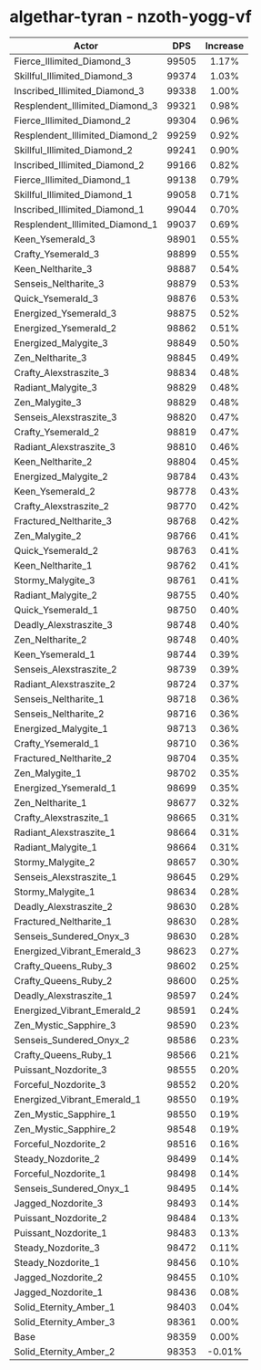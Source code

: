 # algethar-tyran - nzoth-yogg-vf
| Actor | DPS | Increase |
|---|:---:|:---:|
|Fierce_Illimited_Diamond_3|99505|1.17%|
|Skillful_Illimited_Diamond_3|99374|1.03%|
|Inscribed_Illimited_Diamond_3|99338|1.00%|
|Resplendent_Illimited_Diamond_3|99321|0.98%|
|Fierce_Illimited_Diamond_2|99304|0.96%|
|Resplendent_Illimited_Diamond_2|99259|0.92%|
|Skillful_Illimited_Diamond_2|99241|0.90%|
|Inscribed_Illimited_Diamond_2|99166|0.82%|
|Fierce_Illimited_Diamond_1|99138|0.79%|
|Skillful_Illimited_Diamond_1|99058|0.71%|
|Inscribed_Illimited_Diamond_1|99044|0.70%|
|Resplendent_Illimited_Diamond_1|99037|0.69%|
|Keen_Ysemerald_3|98901|0.55%|
|Crafty_Ysemerald_3|98899|0.55%|
|Keen_Neltharite_3|98887|0.54%|
|Senseis_Neltharite_3|98879|0.53%|
|Quick_Ysemerald_3|98876|0.53%|
|Energized_Ysemerald_3|98875|0.52%|
|Energized_Ysemerald_2|98862|0.51%|
|Energized_Malygite_3|98849|0.50%|
|Zen_Neltharite_3|98845|0.49%|
|Crafty_Alexstraszite_3|98834|0.48%|
|Radiant_Malygite_3|98829|0.48%|
|Zen_Malygite_3|98829|0.48%|
|Senseis_Alexstraszite_3|98820|0.47%|
|Crafty_Ysemerald_2|98819|0.47%|
|Radiant_Alexstraszite_3|98810|0.46%|
|Keen_Neltharite_2|98804|0.45%|
|Energized_Malygite_2|98784|0.43%|
|Keen_Ysemerald_2|98778|0.43%|
|Crafty_Alexstraszite_2|98770|0.42%|
|Fractured_Neltharite_3|98768|0.42%|
|Zen_Malygite_2|98766|0.41%|
|Quick_Ysemerald_2|98763|0.41%|
|Keen_Neltharite_1|98762|0.41%|
|Stormy_Malygite_3|98761|0.41%|
|Radiant_Malygite_2|98755|0.40%|
|Quick_Ysemerald_1|98750|0.40%|
|Deadly_Alexstraszite_3|98748|0.40%|
|Zen_Neltharite_2|98748|0.40%|
|Keen_Ysemerald_1|98744|0.39%|
|Senseis_Alexstraszite_2|98739|0.39%|
|Radiant_Alexstraszite_2|98724|0.37%|
|Senseis_Neltharite_1|98718|0.36%|
|Senseis_Neltharite_2|98716|0.36%|
|Energized_Malygite_1|98713|0.36%|
|Crafty_Ysemerald_1|98710|0.36%|
|Fractured_Neltharite_2|98704|0.35%|
|Zen_Malygite_1|98702|0.35%|
|Energized_Ysemerald_1|98699|0.35%|
|Zen_Neltharite_1|98677|0.32%|
|Crafty_Alexstraszite_1|98665|0.31%|
|Radiant_Alexstraszite_1|98664|0.31%|
|Radiant_Malygite_1|98664|0.31%|
|Stormy_Malygite_2|98657|0.30%|
|Senseis_Alexstraszite_1|98645|0.29%|
|Stormy_Malygite_1|98634|0.28%|
|Deadly_Alexstraszite_2|98630|0.28%|
|Fractured_Neltharite_1|98630|0.28%|
|Senseis_Sundered_Onyx_3|98630|0.28%|
|Energized_Vibrant_Emerald_3|98623|0.27%|
|Crafty_Queens_Ruby_3|98602|0.25%|
|Crafty_Queens_Ruby_2|98600|0.25%|
|Deadly_Alexstraszite_1|98597|0.24%|
|Energized_Vibrant_Emerald_2|98591|0.24%|
|Zen_Mystic_Sapphire_3|98590|0.23%|
|Senseis_Sundered_Onyx_2|98586|0.23%|
|Crafty_Queens_Ruby_1|98566|0.21%|
|Puissant_Nozdorite_3|98555|0.20%|
|Forceful_Nozdorite_3|98552|0.20%|
|Energized_Vibrant_Emerald_1|98550|0.19%|
|Zen_Mystic_Sapphire_1|98550|0.19%|
|Zen_Mystic_Sapphire_2|98548|0.19%|
|Forceful_Nozdorite_2|98516|0.16%|
|Steady_Nozdorite_2|98499|0.14%|
|Forceful_Nozdorite_1|98498|0.14%|
|Senseis_Sundered_Onyx_1|98495|0.14%|
|Jagged_Nozdorite_3|98493|0.14%|
|Puissant_Nozdorite_2|98484|0.13%|
|Puissant_Nozdorite_1|98483|0.13%|
|Steady_Nozdorite_3|98472|0.11%|
|Steady_Nozdorite_1|98456|0.10%|
|Jagged_Nozdorite_2|98455|0.10%|
|Jagged_Nozdorite_1|98436|0.08%|
|Solid_Eternity_Amber_1|98403|0.04%|
|Solid_Eternity_Amber_3|98361|0.00%|
|Base|98359|0.00%|
|Solid_Eternity_Amber_2|98353|-0.01%|
